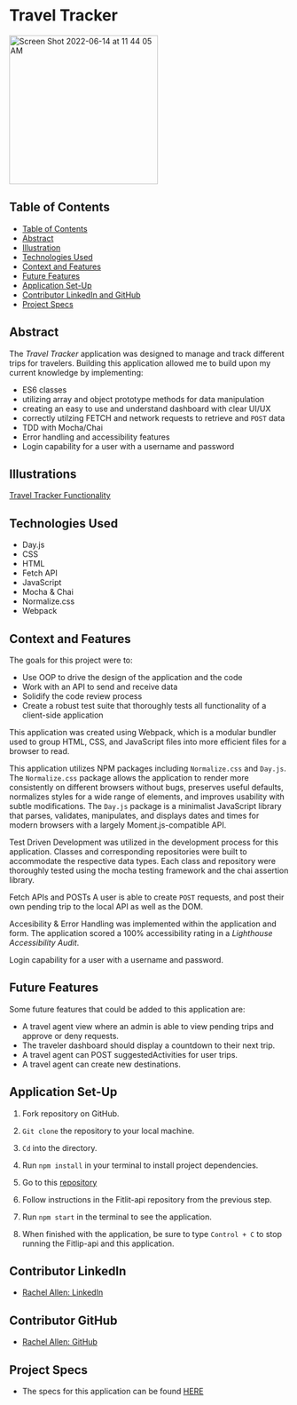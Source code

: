 # Travel Tracker
<img width="268" alt="Screen Shot 2022-06-14 at 11 44 05 AM" src="https://user-images.githubusercontent.com/98505112/173648081-42da2316-f2f7-41fa-8253-49105d20937a.png">


## Table of Contents

- [Table of Contents](#table-of-contents)
- [Abstract](#abstract)
- [Illustration](#illustration)
- [Technologies Used](#technologies-used)
- [Context and Features](#context-and-features)
- [Future Features](#future-features)
- [Application Set-Up](#application-set-up)
- [Contributor LinkedIn and GitHub](#contributor-linkedin-and-github)
- [Project Specs](#project-specs)

## Abstract

The _Travel Tracker_ application was designed to manage and track different trips for travelers. Building this application allowed me to build upon my current knowledge by implementing: 

  - ES6 classes
  - utilizing array and object prototype methods for data manipulation
  - creating an easy to use and understand dashboard with clear UI/UX
  - correctly utilzing FETCH and network requests to retrieve and `POST` data
  - TDD with Mocha/Chai
  - Error handling and accessibility features
  - Login capability for a user with a username and password

## Illustrations

[Travel Tracker Functionality]()

## Technologies Used

- Day.js
- CSS
- HTML
- Fetch API
- JavaScript
- Mocha & Chai
- Normalize.css
- Webpack

## Context and Features

The goals for this project were to:
  
   - Use OOP to drive the design of the application and the code
   - Work with an API to send and receive data
   - Solidify the code review process
   - Create a robust test suite that thoroughly tests all functionality of a client-side application

This application was created using Webpack, which is a modular bundler used to group HTML, CSS, and JavaScript files into more efficient files for a browser to read.

This application utilizes NPM packages including `Normalize.css` and `Day.js`. The `Normalize.css` package allows the application to render more consistently on different browsers without bugs, preserves useful defaults, normalizes styles for a wide range of elements, and improves usability with subtle modifications. The `Day.js` package is a minimalist JavaScript library that parses, validates, manipulates, and displays dates and times for modern browsers with a largely Moment.js-compatible API.

Test Driven Development was utilized in the development process for this application. Classes and corresponding repositories were built to accommodate the respective data types. Each class and repository were thoroughly tested using the mocha testing framework and the chai assertion library. 

Fetch APIs and POSTs A user is able to create `POST` requests, and post their own pending trip to the local API as well as the DOM.  

Accesibility & Error Handling was implemented within the application and form. The application scored a 100% accessibility rating in a _Lighthouse Accessibility Audit_.

Login capability for a user with a username and password.

## Future Features

Some future features that could be added to this application are:

- A travel agent view where an admin is able to view pending trips and approve or deny requests.
- The traveler dashboard should display a countdown to their next trip. 
- A travel agent can POST suggestedActivities for user trips.
- A travel agent can create new destinations.

## Application Set-Up

1. Fork repository on GitHub.

2. `Git clone` the repository to your local machine.

3. `Cd` into the directory.

4. Run `npm install` in your terminal to install project dependencies.

5. Go to this [repository](https://github.com/turingschool-examples/fitlit-api)  

6. Follow instructions in the Fitlit-api repository from the previous step. 

7. Run `npm start` in the terminal to see the application. 

8. When finished with the application, be sure to type `Control + C` to stop running the Fitlip-api and this application. 

## Contributor LinkedIn

- [Rachel Allen: LinkedIn](https://www.linkedin.com/in/rachel-lynn-allen/)  
 
## Contributor GitHub

- [Rachel Allen: GitHub](https://github.com/Rallen13) 

## Project Specs

- The specs for this application can be found 
[HERE](https://frontend.turing.edu/projects/travel-tracker.html) 
